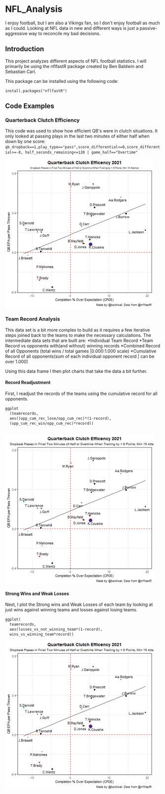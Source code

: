# NFL_Analysis

I enjoy football, but I am also a Vikings fan, so I don't enjoy football as much as I could. Looking at NFL data in new and different ways is just a passive-aggressive way to reconcile my bad decisions. 

## Introduction
This project analyzes different aspects of NFL football statistics. I will primarily be using the nflfastR package created by Ben Baldwin and Sebastian Carl. 

This package can be installed using the following code:

```
install.packages("nflfastR") 
```

## Code Examples

### Quarterback Clutch Efficiency

This code was used to show how efficient QB's were in clutch situations. It only looked at passing plays in the last two minutes of either half when down by one score: 
`qb_dropback==1,play_type=="pass",score_differential<=0,score_differential>=-8, half_seconds_remaining<=120 | game_half=="Overtime"`

![QB Clutch Efficency](./qbClutchEff.png)


### Team Record Analysis

This data set is a bit more complex to build as it requires a few iterative steps joined back to the teams to make the necessary calculations.  The intermediate data sets that are built are:
*Individual Team Record
*Team Record vs opponents with(and without) winning records
*Combined Record of all Opponents (total wins / total games |0.000:1.000 scale)
*Cumulative Record of all opponents(sum of each individual opponent record | can be over 1.000)

Using this data frame I then plot charts that take the data a bit further. 


#### Record Readjustment

First, I readjust the records of the teams using the cumulative record for all opponents. 
```
ggplot
  (teamrecords, 
  aes((opp_cum_rec_lose/opp_cum_rec)*(1-record),
  (opp_cum_rec_win/opp_cum_rec)*record))
  
```
![Strength Adjusted Team Records](./RecordStrengthAdj.png)

#### Strong Wins and Weak Losses

Next, I plot the Strong wins and Weak Losses of each team by looking at just wins against winning teams and losses against losing teams. 

```
ggplot(
  teamrecords, 
  aes(losses_vs_not_winning_team*(1-record),
  wins_vs_winning_team*record))
```
![Strong Wins vs Weak Losses](./WinsStrengthAdj.png)